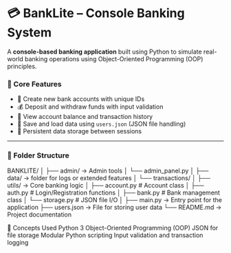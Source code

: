 # 💳 BankLite – Console Banking System

A **console-based banking application** built using Python to simulate real-world banking operations using Object-Oriented Programming (OOP) principles.

### 🔹 Core Features
- 👤 Create new bank accounts with unique IDs
- 💰 Deposit and withdraw funds with input validation
- 🧾 View account balance and transaction history
- 💾 Save and load data using `users.json` (JSON file handling)
- 🔁 Persistent data storage between sessions

---

### 📁 Folder Structure
BANKLITE/
│
├── admin/ → Admin tools 
│ └── admin_panel.py
│
├── data/ → folder for logs or extended features
│ └── transactions/
│
├── utils/ → Core banking logic
│ ├── account.py # Account class
│ ├── auth.py # Login/Registration functions
│ ├── bank.py # Bank management class
│ └── storage.py # JSON file I/O
│
├── main.py → Entry point for the application
├── users.json → File for storing user data
└── README.md → Project documentation

🧠 Concepts Used
Python 3
Object-Oriented Programming (OOP)
JSON for file storage
Modular Python scripting
Input validation and transaction logging












